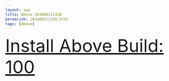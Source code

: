 ```yaml
---
layout: app
title: Above 201809211338
permalink: 201809211338.html
tags: [Above]
---
```

<div class="pure-g">
    <div class="pure-u-1-1" style="font-size: 4em">
        <a class="pure-button-primary" href="itms-services://?action=download-manifest&url=https%3A%2F%2Flitsungyisigono.github.io%2FTestScript%2Fmanifests%2F201809211338.plist"><i class="fa fa-download" aria-hidden="true"></i>Install Above Build: 100</a>
    </div>
</div>